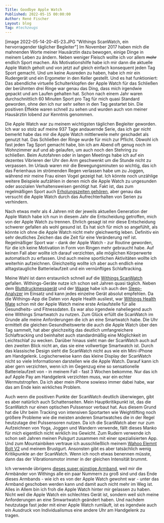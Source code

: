 ```yaml
---
Title: Goodbye Apple Watch
Published: 2022-05-15 00:00:00
Author: René Fischer
Layout: blog
Tag: #techzeugs
---
```

[image 2022-05-14-20-45-23.JPG "Withings ScanWatch, ein hervorragender täglicher Begleiter"]
Im November 2017 haben mich die mahnenden Worte meiner Hausärztin dazu bewogen, einige Dinge in meinem Leben zu ändern. Neben weniger Fleisch wollte ich vor allem ~~mehr~~ endlich Sport machen. Als Motivationshilfe habe ich mir dann die aktuelle Apple Watch geholt und von jetzt auf gleich einfach konsequent jeden Tag Sport gemacht. Und um keine Ausreden zu haben, habe ich mir ein Rudergerät und ein Ergometer in den Keller gestellt. Und es hat funktioniert: Das abendliche virtuelle Schulterklopfen der Apple Watch für das Schließen der berühmten drei Ringe war genau das Ding, dass mich irgendwie gepackt und am Laufen gehalten hat. Schon nach einem Jahr waren durchschnittlich 60 Minuten Sport pro Tag für mich quasi Standard geworden, ohne den ich nur sehr selten in den Tag gestartet bin. Die positiven Effekte waren schnell zu sehen und wurden auch von meiner Hausärztin lobend zur Kenntnis genommen.

Die Apple Watch war zu meinem wichtigsten täglichen Begleiter geworden. Ich war so stolz auf meine 937 Tage andauernde Serie, das ich gar nicht bemerkt habe das mir die Apple Watch mittlerweile mehr geschadet als genutzt hat. Das Schließen der Ringe wurde für mich zur Pflicht. Obwohl ich fast jeden Tag Sport gemacht habe, bin ich am Abend oft genug noch im Wohnzimmer auf und ab gelaufen, um auch noch den Stehring zu schließen. Beim Autofahren oder in langen Meetings habe ich auf ein dezentes Vibrieren der Uhr den Arm geschwenkt um die Stunde nicht zu verpassen. Im Urlaub waren mir die Bewegungsminuten so wichtig, das ich das Ferienhaus im strömenden Regen verlassen habe um zu Joggen, während mir meine Frau einen Vogel gezeigt hat. Ich könnte noch unzählige weitere Beispiele aufzählen in denen mich die Apple Watch zu ungesunden oder asozialen Verhaltensweisen genötigt hat. Fakt ist, das zum regelmäßigen Sport auch [Erholungszeiten gehören](https://www.akw-fitness.de/blog/regeneration/regeneration-nach-dem-sport-der-muskulatur-eine-pause-gonnen.html), aber genau das versucht die Apple Watch durch das Aufrechterhalten von Serien zu verhindern.

Nach etwas mehr als 4 Jahren mit der jeweils aktuellen Generation der Apple Watch habe ich nun in diesem Jahr die Entscheidung getroffen, mich von der Apple Watch zu trennen. Ehrlich gesagt ist mir diese Entscheidung schwerer gefallen als wohl gesund ist. Es hat sich für mich so angefühlt, als könnte ich ohne die Apple Watch nicht mehr gleichwertig leben. Definitiv ein sehr deutliches Zeichen das die Zeit für eine Veränderung reif ist. Regelmäßiger Sport war - dank der Apple Watch - zur Routine geworden, für die ich keine Motivation in Form von Ringen mehr gebraucht habe. Auf keinen Fall aber wollte ich darauf verzichten, alle möglichen Körperwerte automatisch zu erfassen. Und auch meine sportlichen Aktivitäten wollte ich weiterhin aufzeichnen. Gleichzeitig wollte ich aber auch endlich eine alltagstaugliche Batterielaufzeit und ein vernünftiges Schlaftracking.

Meine Wahl ist dann erstaunlich schnell auf die [Withings ScanWatch](https://www.withings.com/de/de/scanwatch) gefallen. Withings-Geräte nutze ich schon seit Jahren quasi täglich. Neben dem [Bluttdruckmessgerät](https://www.withings.com/de/de/bpm-core) und der [Waage](https://www.withings.com/de/de/body-cardio) habe ich auch den [Sleep-Analyzer](https://www.withings.com/de/de/sleep-analyzer) im Einsatz und kann jedes einzelne Gerät absolut empfehlen. Da die Withings-App die Daten von Apple Health ausliest, war [Withings Health Mate](https://www.withings.com/de/de/health-mate) schon mit der Apple Watch meine erste Anlaufstelle für alle Gesundheits- und Fitnessdaten. Es war also irgendwie naheliegend auch eine Withings Smartwatch zu nutzen. Zum Glück erfüllt die ScanWatch im Grunde alle meine Anforderungen die ich an eine Smartwatch habe. Die Uhr ermittelt die gleichen Gesundheitswerte die auch die Apple Watch über den Tag sammelt, hat aber gleichzeitig das deutlich umfangreichere Schlaftracking und beinhaltet auch standardmäßig eine Möglichkeit im Leichtschlaf zu wecken. Darüber hinaus sieht man der ScanWatch auch auf den zweiten Blick nicht an, das sie eine vollwertige Smartwatch ist. Durch das klassische Design sieht die ScanWatch nicht aus wie ein Mini-iPhone am Handgelenk. Logischerweise kann das kleine Display der ScanWatch nicht so viele Informationen darstellen wie die Apple Watch. Darauf kann ich aber gern verzichten, wenn ich im Gegenzug eine so sensationelle Batterielaufzeit von - in meinem Fall - fast 3 Wochen bekomme. Nur das ich auf Apple Pay am Handgelenk verzichten muss, war ein echter Wermutstropfen. Da ich aber mein iPhone sowieso immer dabei habe, war das am Ende kein wirkliches Problem.

Auch wenn die positiven Punkte der ScanWatch deutlich überwiegen, gibt es aber natürlich auch Schattenseiten. Mein Hauptkritikpunkt ist, das die ScanWatch nur einen optischen Pulssensor verbaut hat. Aus diesem Grund hat die Uhr beim Tracking von intensiven Sportarten wie Weightlifting noch größere Probleme wie die meisten anderen Smartwatches die in der Regel heutzutage drei Pulssensoren nutzen. Da ich die ScanWatch aber nur zum Aufzeichnen von Yoga, Joggen und Wandern verwende, fällt dieses Manko für mich eigentlich nicht wirklich ins Gewicht. Zum Rudern verwende ich schon seit Jahren meinen Pulsgurt zusammen mit einer spezialisierten App. Und zum Mountainbiken vertraue ich ausschließlich meinem [Wahoo Elemnt Bolt V2](https://de-eu.wahoofitness.com/devices/bike-computers/elemnt-bolt-buy) und meinem Brustgurt. Ansonsten gibt es aber tatsächlich wenig Kritikpunkte an der ScanWatch. Wenn ich noch etwas benennen müsste, dann das der Vibrationsmotor immer in der gleichen Intensität brummt.

Ich verwende übrigens [dieses super günstige Armband](https://www.amazon.de/gp/product/B08T753BJ9/), weil mir die Armbänder von Withings alle ein paar Nummern zu groß sind und das Ende dieses Armbands - wie ich es von der Apple Watch gewohnt war - unter das Armband geschoben werden kann und damit auch nicht mehr im Weg ist. Alles in Allem bin ich froh die Apple Watch hinter mir gelassen zu haben. Nicht weil die Apple Watch ein schlechtes Gerät ist, sondern weil sich meine Anforderungen an eine Smwartwatch geändert haben. Und nachdem heutzutage fast jeder mit einer Apple Watch rumläuft, ist es irgendwie auch ein Ausdruck von Individualismus eine andere Uhr am Handgelenk zu tragen.